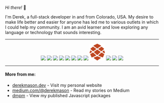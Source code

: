 _Hi there!_ :wave:
  
I'm Derek, a full-stack developer in and from Colorado, USA. My desire to make life better and easier for anyone has led me to various outlets in which I could help my community. I am an avid learner and love exploring any language or technology that sounds interesting.

---

<div align="center">
<img src="https://cdn.jsdelivr.net/gh/devicons/devicon/icons/express/express-original.svg" width="50"/>
<img src="https://cdn.jsdelivr.net/gh/devicons/devicon/icons/graphql/graphql-plain.svg" width="50"/>
<img src="https://cdn.jsdelivr.net/gh/devicons/devicon/icons/materialui/materialui-original.svg" width="50"/>
<img src="https://cdn.jsdelivr.net/gh/devicons/devicon/icons/mongodb/mongodb-plain-wordmark.svg" width="50"/>
<img src="https://cdn.jsdelivr.net/gh/devicons/devicon/icons/nextjs/nextjs-original.svg" width="50"/>
<img src="https://cdn.jsdelivr.net/gh/devicons/devicon/icons/nodejs/nodejs-original.svg" width="50"/>
<img src="https://cdn.jsdelivr.net/gh/devicons/devicon/icons/postgresql/postgresql-plain-wordmark.svg" width="50"/>
<img src="https://cdn.jsdelivr.net/gh/devicons/devicon/icons/redux/redux-original.svg" width="50"/>
<img src="./mark.png" width="50" />
<img src="https://cdn.jsdelivr.net/gh/devicons/devicon/icons/sass/sass-original.svg" width="50"/>
<img src="https://cdn.jsdelivr.net/gh/devicons/devicon/icons/svelte/svelte-original.svg" width="50"/>
<img src="https://cdn.jsdelivr.net/gh/devicons/devicon/icons/vuejs/vuejs-original.svg" width="50"/>
</div>


---

#### More from me:

* [derekmason.dev](https://derekmason.dev) - Visit my personal website
* [medium.com/@derekmason](https://medium.com/@derekmason) - Read my stories on Medium
* [dmpm](dmpm.vercel.app) - View my published Javascript packages
